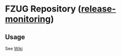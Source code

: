 # FZUG Repository ([release-monitoring](https://release-monitoring.org/distro/FZUG))

Usage
-
See [Wiki](https://github.com/FZUG/repo/wiki)
